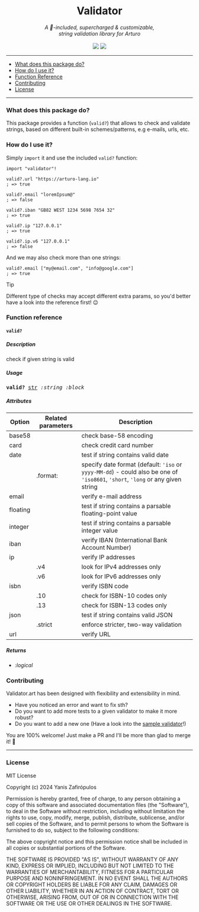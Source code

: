 <h1 align="center">
    Validator
</h1>

<p align="center">
     <i>A 🔋-included, supercharged & customizable,<br>string validation library for Arturo</i> 
     <br><br>
     <img src="https://img.shields.io/github/license/arturo-lang/grafito?style=for-the-badge">
    <img src="https://img.shields.io/badge/language-Arturo-orange.svg?style=for-the-badge">
</p>


--- 
 
<!--ts-->

* [What does this package do?](#what-does-this-package-do)
* [How do I use it?](#how-do-i-use-it)
* [Function Reference](#function-reference)
* [Contributing](#contributing)
* [License](#license)   

<!--te-->
 
---

### What does this package do?

This package provides a function (`valid?`) that allows to check and validate strings, based on different built-in schemes/patterns, e.g e-mails, urls, etc.

### How do I use it?

Simply `import` it and use the included `valid?` function:

```red
import "validator"!

valid?.url "https://arturo-lang.io"
; => true

valid?.email "loremIpsum@"
; => false

valid?.iban "GB82 WEST 1234 5698 7654 32"
; => true

valid?.ip "127.0.0.1"
; => true

valid?.ip.v6 "127.0.0.1"
; => false
```

And we may also check more than one strings:

```red
valid?.email ["my@email.com", "info@google.com"]
; => true
```

> [!TIP]
> Different type of checks may accept different extra params, so you'd better have a look into the reference first! 😉


### Function reference

#### `valid?`

##### Description

check if given string is valid

##### Usage

<pre>
<b>valid?</b> <ins>str</ins> <i>:string :block</i>
</pre>

##### Attributes

| Option | Related parameters | Description |
|----|----|----|
| base58 | | check base-58 encoding |
| card | | check credit card number |
| date | | test if string contains valid date |
| | .format: | specify date format (default: `'iso` or `yyyy-MM-dd`) - could also be one of `'iso8601`, `'short`, `'long` or any given string |
| email | | verify e-mail address | 
| floating | | test if string contains a parsable floating-point value |
| integer | | test if string contains a parsable integer value |
| iban | | verify IBAN (International Bank Account Number) |
| ip | | verify IP addresses |
| | .v4 | look for IPv4 addresses only |
| | .v6 | look for IPv6 addresses only |
| isbn | | verify ISBN code |
| | .10 | check for ISBN-10 codes only |
| | .13 | check for ISBN-13 codes only |
| json | | test if string contains valid JSON |
| | .strict | enforce stricter, two-way validation |
| url | | verify URL |

##### Returns

- *:logical*

### Contributing

Validator.art has been designed with flexibility and extensibility in mind.

- Have you noticed an error and want to fix sth?
- Do you want to add more tests to a given validator to make it more robust?
- Do you want to add a new one (Have a look into the [sample validator](docs/sample.art)!)

You are 100% welcome! Just make a PR and I'll be more than glad to merge it! 🚀

<hr/>

### License

MIT License

Copyright (c) 2024 Yanis Zafirópulos

Permission is hereby granted, free of charge, to any person obtaining a copy
of this software and associated documentation files (the "Software"), to deal
in the Software without restriction, including without limitation the rights
to use, copy, modify, merge, publish, distribute, sublicense, and/or sell
copies of the Software, and to permit persons to whom the Software is
furnished to do so, subject to the following conditions:

The above copyright notice and this permission notice shall be included in all
copies or substantial portions of the Software.

THE SOFTWARE IS PROVIDED "AS IS", WITHOUT WARRANTY OF ANY KIND, EXPRESS OR
IMPLIED, INCLUDING BUT NOT LIMITED TO THE WARRANTIES OF MERCHANTABILITY,
FITNESS FOR A PARTICULAR PURPOSE AND NONINFRINGEMENT. IN NO EVENT SHALL THE
AUTHORS OR COPYRIGHT HOLDERS BE LIABLE FOR ANY CLAIM, DAMAGES OR OTHER
LIABILITY, WHETHER IN AN ACTION OF CONTRACT, TORT OR OTHERWISE, ARISING FROM,
OUT OF OR IN CONNECTION WITH THE SOFTWARE OR THE USE OR OTHER DEALINGS IN THE
SOFTWARE.
 